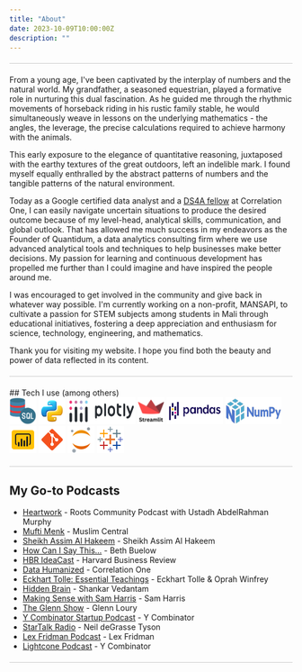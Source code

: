 ```yaml
---
title: "About"
date: 2023-10-09T10:00:00Z
description: ""
---
```

<div style="border-bottom: 1px solid #ccc; margin: 20px 0;"></div>

From a young age, I've been captivated by the interplay of numbers and the natural world. My grandfather, a seasoned equestrian, played a formative role in nurturing this dual fascination. As he guided me through the rhythmic movements of horseback riding in his rustic family stable, he would simultaneously weave in lessons on the underlying mathematics - the angles, the leverage, the precise calculations required to achieve harmony with the animals.

This early exposure to the elegance of quantitative reasoning, juxtaposed with the earthy textures of the great outdoors, left an indelible mark. I found myself equally enthralled by the abstract patterns of numbers and the tangible patterns of the natural environment.

Today as a Google certified data analyst and a [DS4A fellow](https://www.credential.net/67d98bab-1d5c-482f-91bd-3b54c6690092) at Correlation One, I can easily navigate uncertain situations to produce the desired outcome because of my level-head, analytical skills, communication, and global outlook. That has allowed me much success in my endeavors as the Founder of Quantidum, a data analytics consulting firm where we use advanced analytical tools and techniques to help businesses make better decisions. My passion for learning and continuous development has propelled me further than I could imagine and have inspired the people around me.

I was encouraged to get involved in the community and give back in whatever way possible. I'm currently working on a non-profit, MANSAPI, to cultivate a passion for STEM subjects among students in Mali through educational initiatives, fostering a deep appreciation and enthusiasm for science, technology, engineering, and mathematics.

Thank you for visiting my website. I hope you find both the beauty and power of data reflected in its content.
<!-- ![Mariam](themes/ezhil/images/zmariam.png) -->

<div style="border-bottom: 1px solid #ccc; margin: 20px 0;"></div>
## Tech I use (among others)

<div class="tool-icons">
  <img src="/images/sql.png" alt="SQL Icon" width="48" height="48">
  <img src="/images/python.png" alt="Python Icon" width="48" height="48">
  <img src="/images/plotly.png" alt="Plotly Icon" width="120" height="48">
  <img src="/images/streamlit.png" alt="Streamlit Icon" width="48" height="48">
  <img src="/images/pandas.png" alt="Pandas Icon" width="100" height="48">
  <img src="/images/numpy.png" alt="Numpy Icon" width="100" height="48">
  <img src="/images/powerbi.png" alt="Power BI Icon" width="48" height="48">
  <img src="/images/git.png" alt="Git Icon" width="48" height="48">
  <img src="/images/jupyter.png" alt="Jupyter Icon" width="48" height="48">
  <img src="/images/tableau.png" alt="Tableau Icon" width="48" height="48">
  
</div>
<div style="border-bottom: 1px solid #ccc; margin: 20px 0;"></div>



## My Go-to Podcasts


* [Heartwork](https://podcasts.apple.com/us/channel/roots-community-podcast/id6502764375) - Roots Community Podcast with Ustadh AbdelRahman Murphy
* [Mufti Menk](https://podcasts.apple.com/us/podcast/mufti-menk/id592746186) - Muslim Central
* [Sheikh Assim Al Hakeem](https://podcasts.apple.com/us/podcast/sheikh-assim-al-hakeem/id1723926769) - Sheikh Assim Al Hakeem
* [How Can I Say This...](https://podcasts.apple.com/us/podcast/how-can-i-say-this/id1434883770) - Beth Buelow
* [HBR IdeaCast](https://podcasts.apple.com/us/podcast/hbr-ideacast/id152022135) - Harvard Business Review
* [Data Humanized](https://podcasts.apple.com/us/podcast/data-humanized-by-correlation-one/id1693484349) - Correlation One
* [Eckhart Tolle: Essential Teachings](https://podcasts.apple.com/us/podcast/eckhart-tolle-essential-teachings/id1458654443) - Eckhart Tolle & Oprah Winfrey
* [Hidden Brain](https://podcasts.apple.com/us/podcast/hidden-brain/id1028908750) - Shankar Vedantam
* [Making Sense with Sam Harris](https://podcasts.apple.com/us/podcast/making-sense-with-sam-harris/id733163012) - Sam Harris
* [The Glenn Show](https://podcasts.apple.com/us/podcast/the-glenn-show/id505824976) - Glenn Loury
* [Y Combinator Startup Podcast](https://podcasts.apple.com/us/podcast/y-combinator-startup-podcast/id1236907421) - Y Combinator
* [StarTalk Radio](https://podcasts.apple.com/us/podcast/startalk-radio/id325404506) - Neil deGrasse Tyson
* [Lex Fridman Podcast](https://podcasts.apple.com/us/podcast/lex-fridman-podcast/id1434243584) - Lex Fridman
* [Lightcone Podcast](https://podcasts.apple.com/us/podcast/lightcone-podcast/id1743860177) - Y Combinator

<div style="border-bottom: 1px solid #ccc; margin: 20px 0;"></div>